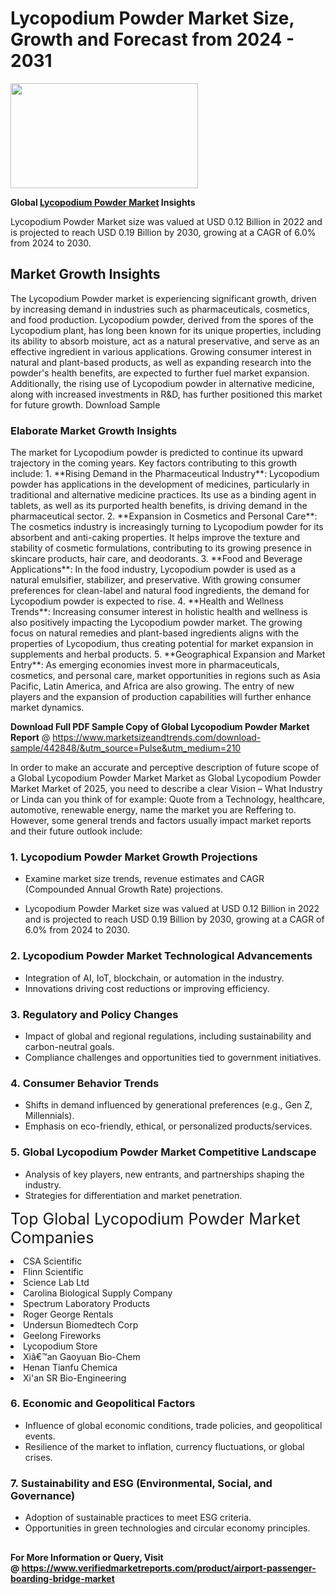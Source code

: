 <H1>Lycopodium Powder Market Size, Growth and Forecast from 2024 - 2031</H1><img class="aligncenter size-medium wp-image-584254" src="https://thirdeyenews.in/wp-content/uploads/2024/09/Global-Market-Research-300x168.jpeg" alt="" width="300" height="168" /><p><strong>Global&nbsp;<a href="https://www.marketsizeandtrends.com/download-sample/442848/&amp;utm_source=Pulse&amp;utm_medium=210">Lycopodium Powder Market</a> Insights</strong></p><p>Lycopodium Powder Market size was valued at USD 0.12 Billion in 2022 and is projected to reach USD 0.19 Billion by 2030, growing at a CAGR of 6.0% from 2024 to 2030.</p><p><h2>Market Growth Insights</h2> The Lycopodium Powder market is experiencing significant growth, driven by increasing demand in industries such as pharmaceuticals, cosmetics, and food production. Lycopodium powder, derived from the spores of the Lycopodium plant, has long been known for its unique properties, including its ability to absorb moisture, act as a natural preservative, and serve as an effective ingredient in various applications. Growing consumer interest in natural and plant-based products, as well as expanding research into the powder's health benefits, are expected to further fuel market expansion. Additionally, the rising use of Lycopodium powder in alternative medicine, along with increased investments in R&D, has further positioned this market for future growth. Download Sample <h3>Elaborate Market Growth Insights</h3> The market for Lycopodium powder is predicted to continue its upward trajectory in the coming years. Key factors contributing to this growth include: 1. **Rising Demand in the Pharmaceutical Industry**: Lycopodium powder has applications in the development of medicines, particularly in traditional and alternative medicine practices. Its use as a binding agent in tablets, as well as its purported health benefits, is driving demand in the pharmaceutical sector. 2. **Expansion in Cosmetics and Personal Care**: The cosmetics industry is increasingly turning to Lycopodium powder for its absorbent and anti-caking properties. It helps improve the texture and stability of cosmetic formulations, contributing to its growing presence in skincare products, hair care, and deodorants. 3. **Food and Beverage Applications**: In the food industry, Lycopodium powder is used as a natural emulsifier, stabilizer, and preservative. With growing consumer preferences for clean-label and natural food ingredients, the demand for Lycopodium powder is expected to rise. 4. **Health and Wellness Trends**: Increasing consumer interest in holistic health and wellness is also positively impacting the Lycopodium powder market. The growing focus on natural remedies and plant-based ingredients aligns with the properties of Lycopodium, thus creating potential for market expansion in supplements and herbal products. 5. **Geographical Expansion and Market Entry**: As emerging economies invest more in pharmaceuticals, cosmetics, and personal care, market opportunities in regions such as Asia Pacific, Latin America, and Africa are also growing. The entry of new players and the expansion of production capabilities will further enhance market dynamics. </p><p><span class=""><strong>Download Full PDF Sample Copy of Global Lycopodium Powder Market Report</strong> @ <a href="https://www.marketsizeandtrends.com/download-sample/442848/&amp;utm_source=Pulse&amp;utm_medium=210" target="_blank">https://www.marketsizeandtrends.com/download-sample/442848/&amp;utm_source=Pulse&amp;utm_medium=210</a></span></p><p>In order to make an accurate and perceptive description of future scope of a Global&nbsp;Lycopodium Powder Market Market as Global&nbsp;Lycopodium Powder Market Market of 2025, you need to describe a clear Vision &ndash; What Industry or Linda can you think of for example: Quote from a Technology, healthcare, automotive, renewable energy, name the market you are Reffering to. However, some general trends and factors usually impact market reports and their future outlook include:</p><h3>1.&nbsp;<strong>Lycopodium Powder Market Growth Projections</strong></h3><ul><li>Examine market size trends, revenue estimates and CAGR (Compounded Annual Growth Rate) projections.</li><li><p>Lycopodium Powder Market size was valued at USD 0.12 Billion in 2022 and is projected to reach USD 0.19 Billion by 2030, growing at a CAGR of 6.0% from 2024 to 2030.</p></li></ul><h3>2.&nbsp;<strong>Lycopodium Powder Market Technological Advancements</strong></h3><ul><li>Integration of AI, IoT, blockchain, or automation in the industry.</li><li>Innovations driving cost reductions or improving efficiency.</li></ul><h3>3.&nbsp;<strong>Regulatory and Policy Changes</strong></h3><ul><li>Impact of global and regional regulations, including sustainability and carbon-neutral goals.</li><li>Compliance challenges and opportunities tied to government initiatives.</li></ul><h3>4.&nbsp;<strong>Consumer Behavior Trends</strong></h3><ul><li>Shifts in demand influenced by generational preferences (e.g., Gen Z, Millennials).</li><li>Emphasis on eco-friendly, ethical, or personalized products/services.</li></ul><h3>5.&nbsp;<strong>Global Lycopodium Powder Market Competitive Landscape</strong></h3><ul><li>Analysis of key players, new entrants, and partnerships shaping the industry.</li><li>Strategies for differentiation and market penetration.</li></ul><p data-pm-slice="1 1 []"><span style="color: inherit; font-family: inherit; font-size: 25px;">Top Global Lycopodium Powder Market Companies</span></p><div class="" data-test-id=""><p><li>CSA Scientific</li><li> Flinn Scientific</li><li> Science Lab Ltd</li><li> Carolina Biological Supply Company</li><li> Spectrum Laboratory Products</li><li> Roger George Rentals</li><li> Undersun Biomedtech Corp</li><li> Geelong Fireworks</li><li> Lycopodium Store</li><li> Xiâ€™an Gaoyuan Bio-Chem</li><li> Henan Tianfu Chemica</li><li> Xi'an SR Bio-Engineering</li></p></div><h3>6.&nbsp;<strong>Economic and Geopolitical Factors</strong></h3><ul><li>Influence of global economic conditions, trade policies, and geopolitical events.</li><li>Resilience of the market to inflation, currency fluctuations, or global crises.</li></ul><h3>7.&nbsp;<strong>Sustainability and ESG (Environmental, Social, and Governance)</strong></h3><ul><li>Adoption of sustainable practices to meet ESG criteria.</li><li>Opportunities in green technologies and circular economy principles.</li></ul><h2><strong style="font-size: 14px;">For More Information or Query, Visit @&nbsp;</strong><a style="background-color: #ffffff; font-size: 14px;" href="https://www.marketsizeandtrends.com/report/lycopodium-powder-market/" target="_blank">https://www.verifiedmarketreports.com/product/airport-passenger-boarding-bridge-market</a></h2>
